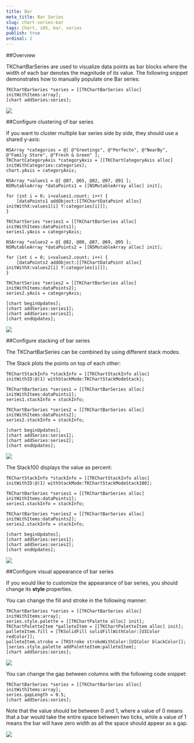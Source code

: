 ```yaml
---
title: Bar
meta_title: Bar Series
slug: chart-series-bar
tags: Chart, iOS, bar, series
publish: true
ordinal: 2
---
```


##Overview

TKChartBarSeries are used to visualize data points as bar blocks where the width of each bar denotes the magnitude of its value. The following snippet demonstrates how to manually populate one Bar series:

	TKChartBarSeries *series = [[TKChartBarSeries alloc] initWithItems:array];
	[chart addSeries:series];

<img src="../images/chart-series-bar001.png"/>

##Configure clustering of bar series

If you want to cluster multiple bar series side by side, they should use a shared y-axis:

	NSArray *categories = @[ @"Greetings", @"Perfecto", @"NearBy", @"Family Store", @"Fresh & Green" ];
	TKChartCategoryAxis *categoryAxis = [[TKChartCategoryAxis alloc] initWithCategories:categories];
	chart.yAxis = categoryAxis;
    
	NSArray *values1 = @[ @87, @65, @82, @97, @91 ];
	NSMutableArray *dataPoints1 = [[NSMutableArray alloc] init];
    
	for (int i = 0; i<values1.count; i++) {
   		[dataPoints1 addObject:[[TKChartDataPoint alloc] initWithX:values1[i] Y:categories[i]]];
	}
    
	TKChartSeries *series1 = [[TKChartBarSeries alloc] initWithItems:dataPoints1];
	series1.yAxis = categoryAxis;
    
	NSArray *values2 = @[ @82, @80, @87, @69, @95 ];
	NSMutableArray *dataPoints2 = [[NSMutableArray alloc] init];

	for (int i = 0; i<values2.count; i++) {
    	[dataPoints2 addObject:[[TKChartDataPoint alloc] initWithX:values2[i] Y:categories[i]]];
	}
    
	TKChartSeries *series2 = [[TKChartBarSeries alloc] initWithItems:dataPoints2];
	series2.yAxis = categoryAxis;
    
	[chart beginUpdates];
	[chart addSeries:series1];
	[chart addSeries:series2];
	[chart endUpdates];

<img src="../images/chart-series-bar002.png"/>

##Configure stacking of bar series

The TKChartBarSeries can be combined by using different stack modes.

The Stack plots the points on top of each other:

	TKChartStackInfo *stackInfo = [[TKChartStackInfo alloc] initWithID:@(1) withStackMode:TKChartStackModeStack];

	TKChartBarSeries *series1 = [[TKChartBarSeries alloc] initWithItems:dataPoints1];
	series1.stackInfo = stackInfo;

	TKChartBarSeries *series2 = [[TKChartBarSeries alloc] initWithItems:dataPoints2];
	series2.stackInfo = stackInfo;

	[chart beginUpdates];
	[chart addSeries:series1];
	[chart addSeries:series2];
	[chart endUpdates];

<img src="../images/chart-series-bar003.png"/>

The Stack100 displays the value as percent:

	TKChartStackInfo *stackInfo = [[TKChartStackInfo alloc] initWithID:@(1) withStackMode:TKChartStackModeStack100];

	TKChartBarSeries *series1 = [[TKChartBarSeries alloc] initWithItems:dataPoints1];
	series1.stackInfo = stackInfo;

	TKChartBarSeries *series2 = [[TKChartBarSeries alloc] initWithItems:dataPoints2];
	series2.stackInfo = stackInfo;

	[chart beginUpdates];
	[chart addSeries:series1];
	[chart addSeries:series2];
	[chart endUpdates];

<img src="../images/chart-series-bar004.png"/>

##Configure visual appearance of bar series

If you would like to customize the appearance of bar series, you should change its **style** properties.

You can change the fill and stroke in the following manner:

	TKChartBarSeries *series = [[TKChartBarSeries alloc] initWithItems:array];
	series.style.palette = [[TKChartPalette alloc] init];
	TKChartPaletteItem *palleteItem = [[TKChartPaletteItem alloc] init];
	palleteItem.fill = [TKSolidFill solidFillWithColor:[UIColor redColor]];
	palleteItem.stroke = [TKStroke strokeWithColor:[UIColor blackColor]];
	[series.style.palette addPaletteItem:palleteItem];
	[chart addSeries:series];

<img src="../images/chart-series-bar005.png"/>

You can change the gap between columns with the following code snippet:

	TKChartBarSeries *series = [[TKChartBarSeries alloc] initWithItems:array];
	series.gapLength = 0.5;
	[chart addSeries:series];

Note that the value should be between 0 and 1, where a value of 0 means that a bar would take the entire space between two ticks, while a value of 1 means the bar will have zero width as all the space should appear as a gap.

<img src="../images/chart-series-bar006.png"/>
